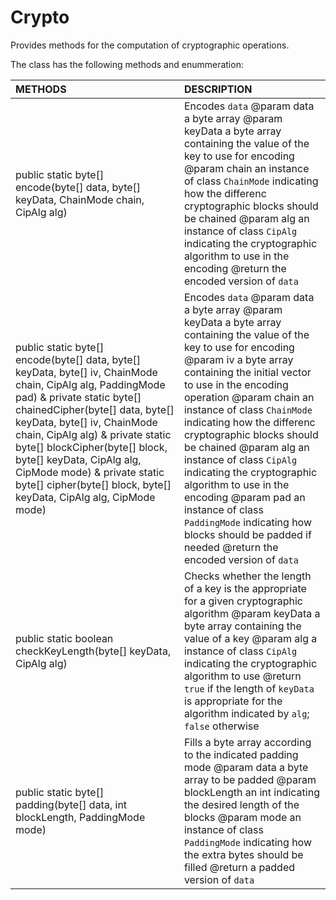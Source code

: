 # Crypto
Provides methods for the computation of cryptographic operations.

The class has the following methods and enummeration:

|METHODS                                       |DESCRIPTION                                                                                        |
|:---------------------------------------------|:--------------------------------------------------------------------------------------------------|
|public static byte[] encode(byte[] data, byte[] keyData, ChainMode chain, CipAlg alg)|Encodes <code>data</code> @param data a byte array @param keyData a byte array containing the value of the key to use for encoding @param chain an instance of class <code>ChainMode</code> indicating how the differenc cryptographic blocks should be chained @param alg an instance of class <code>CipAlg</code> indicating the cryptographic algorithm to use in the encoding @return the encoded version of <code>data</code>|
|public static byte[] encode(byte[] data, byte[] keyData, byte[] iv, ChainMode chain, CipAlg alg, PaddingMode pad) &  private static byte[] chainedCipher(byte[] data, byte[] keyData, byte[] iv, ChainMode chain, CipAlg alg) & private static byte[] blockCipher(byte[] block, byte[] keyData, CipAlg alg, CipMode mode) & private static byte[] cipher(byte[] block, byte[] keyData, CipAlg alg, CipMode mode)|Encodes <code>data</code> @param data a byte array @param keyData a byte array containing the value of the key to use for encoding @param iv a byte array containing the initial vector to use in the encoding operation @param chain an instance of class <code>ChainMode</code> indicating how the differenc cryptographic blocks should be chained @param alg an instance of class <code>CipAlg</code> indicating the cryptographic algorithm to use in the encoding @param pad an instance of class <code>PaddingMode</code> indicating how blocks should be padded if needed @return the encoded version of <code>data</code>|
|public static boolean checkKeyLength(byte[] keyData, CipAlg alg)|Checks whether the length of a key is the appropriate for a given cryptographic algorithm @param keyData a byte array containing the value of a key @param alg a instance of class <code>CipAlg</code> indicating the cryptographic algorithm to use @return <code>true</code> if the length of <code>keyData</code> is appropriate for the algorithm indicated by <code>alg</code>; <code>false</code> otherwise|
|public static byte[] padding(byte[] data, int blockLength, PaddingMode mode)|Fills a byte array according to the indicated padding mode @param data a byte array to be padded @param blockLength an int indicating the desired length of the blocks @param mode an instance of class <code>PaddingMode</code> indicating how the extra bytes should be filled @return a padded version of <code>data</code>|
